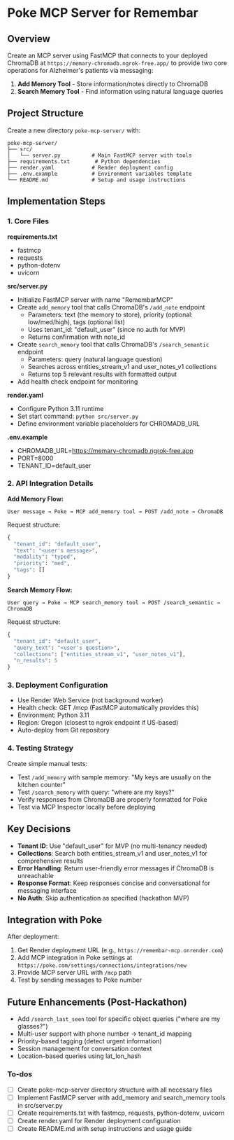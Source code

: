 <!-- 6e9bbd53-3c77-42df-bd0c-720fdc76804d bf756f46-4817-4ae5-9aa0-f134196d3550 -->
# Poke MCP Server for Remembar

## Overview

Create an MCP server using FastMCP that connects to your deployed ChromaDB at `https://memary-chromadb.ngrok-free.app/` to provide two core operations for Alzheimer's patients via messaging:

1. **Add Memory Tool** - Store information/notes directly to ChromaDB
2. **Search Memory Tool** - Find information using natural language queries

## Project Structure

Create a new directory `poke-mcp-server/` with:

```
poke-mcp-server/
├── src/
│   └── server.py          # Main FastMCP server with tools
├── requirements.txt        # Python dependencies
├── render.yaml            # Render deployment config
├── .env.example           # Environment variables template
└── README.md              # Setup and usage instructions
```

## Implementation Steps

### 1. Core Files

**requirements.txt**

- fastmcp
- requests
- python-dotenv
- uvicorn

**src/server.py**

- Initialize FastMCP server with name "RemembarMCP"
- Create `add_memory` tool that calls ChromaDB's `/add_note` endpoint
  - Parameters: text (the memory to store), priority (optional: low/med/high), tags (optional list)
  - Uses tenant_id: "default_user" (since no auth for MVP)
  - Returns confirmation with note_id
- Create `search_memory` tool that calls ChromaDB's `/search_semantic` endpoint
  - Parameters: query (natural language question)
  - Searches across entities_stream_v1 and user_notes_v1 collections
  - Returns top 5 relevant results with formatted output
- Add health check endpoint for monitoring

**render.yaml**

- Configure Python 3.11 runtime
- Set start command: `python src/server.py`
- Define environment variable placeholders for CHROMADB_URL

**.env.example**

- CHROMADB_URL=https://memary-chromadb.ngrok-free.app
- PORT=8000
- TENANT_ID=default_user

### 2. API Integration Details

**Add Memory Flow:**

```
User message → Poke → MCP add_memory tool → POST /add_note → ChromaDB
```

Request structure:

```python
{
  "tenant_id": "default_user",
  "text": "<user's message>",
  "modality": "typed",
  "priority": "med",
  "tags": []
}
```

**Search Memory Flow:**

```
User query → Poke → MCP search_memory tool → POST /search_semantic → ChromaDB
```

Request structure:

```python
{
  "tenant_id": "default_user",
  "query_text": "<user's question>",
  "collections": ["entities_stream_v1", "user_notes_v1"],
  "n_results": 5
}
```

### 3. Deployment Configuration

- Use Render Web Service (not background worker)
- Health check: GET /mcp (FastMCP automatically provides this)
- Environment: Python 3.11
- Region: Oregon (closest to ngrok endpoint if US-based)
- Auto-deploy from Git repository

### 4. Testing Strategy

Create simple manual tests:

- Test `/add_memory` with sample memory: "My keys are usually on the kitchen counter"
- Test `/search_memory` with query: "where are my keys?"
- Verify responses from ChromaDB are properly formatted for Poke
- Test via MCP Inspector locally before deploying

## Key Decisions

- **Tenant ID**: Use "default_user" for MVP (no multi-tenancy needed)
- **Collections**: Search both entities_stream_v1 and user_notes_v1 for comprehensive results
- **Error Handling**: Return user-friendly error messages if ChromaDB is unreachable
- **Response Format**: Keep responses concise and conversational for messaging interface
- **No Auth**: Skip authentication as specified (hackathon MVP)

## Integration with Poke

After deployment:

1. Get Render deployment URL (e.g., `https://remembar-mcp.onrender.com`)
2. Add MCP integration in Poke settings at `https://poke.com/settings/connections/integrations/new`
3. Provide MCP server URL with `/mcp` path
4. Test by sending messages to Poke number

## Future Enhancements (Post-Hackathon)

- Add `/search_last_seen` tool for specific object queries ("where are my glasses?")
- Multi-user support with phone number → tenant_id mapping
- Priority-based tagging (detect urgent information)
- Session management for conversation context
- Location-based queries using lat_lon_hash

### To-dos

- [ ] Create poke-mcp-server directory structure with all necessary files
- [ ] Implement FastMCP server with add_memory and search_memory tools in src/server.py
- [ ] Create requirements.txt with fastmcp, requests, python-dotenv, uvicorn
- [ ] Create render.yaml for Render deployment configuration
- [ ] Create README.md with setup instructions and usage guide